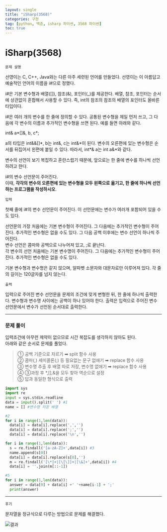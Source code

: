```yaml
---
layout: single
title: "iSharp(3568)"
categories: 구현
tag: [python, 백준, isharp 파이썬, 3568 파이썬]
toc: true
---
```


# iSharp(3568)

`문제 설명`

선영이는 C, C++, Java와는 다른 아주 세련된 언어를 만들었다.
선영이는 이 아름답고 예술적인 언어의 이름을 i#으로 정했다.

i#은 기본 변수형과 배열([]), 참조(&), 포인터(\_)를 제공한다. 배열, 참조, 포인터는 순서에 상관없이 혼합해서 사용할 수 있다. 즉, int의 참조의 참조의 배열의 포인터도 올바른 타입이다.

i#은 여러 개의 변수를 한 줄에 정의할 수 있다. 공통된 변수형을 제일 먼저 쓰고, 그 다음에 각 변수의 이름과 추가적인 변수형을 쓰면 된다. 예를 들면 아래와 같다.

int& a*[]&, b, c*;

a의 타입은 int&&[]\*, b는 int&, c는 int&\*이 된다. 변수의 오른편에 있는 변수형은 순서를 뒤집어서 왼편에 붙일 수 있다. 따라서, int*& a는 int a&*와 같다.

변수의 선언이 보기 복잡하고 혼란스럽기 때문에, 앞으로는 한 줄에 변수를 하나씩 선언하려고 한다.

i#의 변수 선언문이 주어진다.  
이때, **각각의 변수의 오른편에 있는 변수형을 모두 왼쪽으로 옮기고, 한 줄에 하나씩 선언하는 프로그램을 작성하시오**.

`입력`

첫째 줄에 i#의 변수 선언문이 주어진다. 이 선언문에는 변수가 여러개 포함되어 있을 수도 있다.

선언문의 가장 처음에는 기본 변수형이 주어진다. 그 다음에는 추가적인 변수형이 주어진다. 추가적인 변수형은 없을 수도 있다. 그 다음 공백 이후에는 변수 선언이 하나씩 주어진다.  
변수 선언은 콤마와 공백으로 나누어져 있고, ;로 끝난다.  
각 변수의 선언 처음에는 기본 변수명이 주어진다. 그 다음에는 추가적인 변수형이 주어진다. 추가적인 변수형은 없을 수도 있다.

기본 변수형과 변수명은 같지 않으며, 알파벳 소문자와 대문자로만 이루어져 있다. 각 줄의 길이는 120글자를 넘지 않는다.

`출력`

입력으로 주어진 변수 선언문을 문제의 조건에 맞게 변형한 뒤, 한 줄에 하나씩 출력한다. 변수형과 변수명 사이에는 공백이 하나 있어야 한다. 출력은 입력으로 주어진 변수 선언문에서 변수가 선언된 순서대로 출력한다.

---

### 문제 풀이

입력조건에 아무런 제약이 없으므로 시간 복잡도를 생각하지 않아도 된다.  
아래와 같은 순서로 문제를 풀었다.

> ① 공백 기준으로 자르기 ➡︎ split 함수 사용  
> ② 콤마(,) 세미콜론(;) 등 필요없는 문구 없애기 ➡︎ replace 함수 사용  
> ③ 변수명 추출 후 배열 따로 저장, 변수명 없애기 ➡︎ replace 함수 사용  
> ④ ③과정 후 \*,[],&을 모두 찾아 역순으로 설정  
> ⑤ 답과 동일한 형식으로 출력

```python
import sys
import re
input = sys.stdin.readline
data = input().split(' ') #1
name = [] #변수명 저장 배열

#2
for i in range(1,len(data)):
  data[i] = data[i].replace(',','')
  data[i] = data[i].replace(';','')
  data[i] = data[i].replace('\n','')

for i in range(1,len(data)):
  s = re.findall('[a-zA-Z]+',data[i]) #3
  name.append(s[0])
  data[i] = data[i].replace(s[0],'')
  m = re.findall('[\*]+|[\[\]]+|[\&]+',data[i]) #4
  data[i] = ''.join(m[::-1])

#5
for i in range(1,len(data)):
  answer = data[0] + data[i] +' '+name[i-1] + ';'
  print(answer)
```

---

`후기`

문자열을 정규식으로 다루는 방법으로 문제를 해결했다.

![결과](https://user-images.githubusercontent.com/40657327/142817272-37b30f06-b783-4928-bf29-c1636843ac6d.png)
